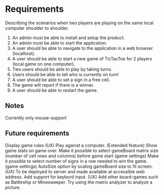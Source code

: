 # Requirements

Describing the scenarios when two players are playing on the same local computer shoulder to shoulder.

1. An admin must be able to install and setup the product.
2. An admin must be able to start the application.
3. A user should be able to navigate to the application in a web browser (localhost).
4. A user should be able to start a new game of TicTacToe for 2 players (local game on one computer).
5. Two users should be able to play by taking turns.
6. Users should be able to tell who is currently on turn!
7. A user should be able to set a sign in a free cell.
8. The game will report if there is a winner.
9. A user should be able to restart the game.

## Notes

Currently only mouse-support

## Future requirements

Display game rules (UX)
Play against a computer. (Extended feature)
Show game stats on game over.
Make it possible to select gameBoard matrix size (number of cell rows and columns) before game start (game settings)
Make it possible to select number of signs in a row needed to win the game. (game settings)
AutoSize option by scaling gameBoard size to fit screen. (UX)
To be deployed to server and made available at accessible web address.
Add support for keybord input. (UX)
Add other board-games such as Battleship or Minesweeper.
Try using the matrix analyzer to analyze a picture.
